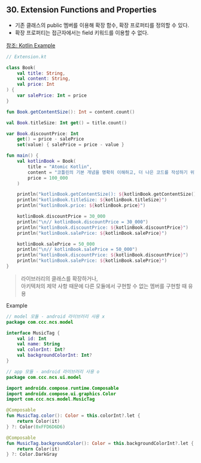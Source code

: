 ## 30. Extension Functions and Properties

- 기존 클래스의 public 멤버를 이용해 확장 함수, 확장 프로퍼티를 정의할 수 있다.
- 확장 프로퍼티는 접근자에서는 field 키워드를 이용할 수 없다.

[참조: Kotlin Example](https://play.kotlinlang.org/byExample/04_functional/03_extensionFunctions)

```kotlin
// Extension.kt

class Book(
    val title: String,
    val content: String,
    val price: Int
) {
    var salePrice: Int = price
}

fun Book.getContentSize(): Int = content.count()

val Book.titleSize: Int get() = title.count()

var Book.discountPrice: Int
    get() = price - salePrice
    set(value) { salePrice = price - value }

fun main() {
    val kotlinBook = Book(
        title = "Atomic Kotlin",
        content = "코틀린의 기본 개념을 명확히 이해하고, 더 나은 코드를 작성하기 위한 87가지 필수 개념을 배울 수 있다.",
        price = 100_000
    )

    println("kotlinBook.getContentSize(): ${kotlinBook.getContentSize()}")
    println("kotlinBook.titleSize: ${kotlinBook.titleSize}")
    println("kotlinBook.price: ${kotlinBook.price}")

    kotlinBook.discountPrice = 30_000
    println("\n// kotlinBook.discountPrice = 30_000")
    println("kotlinBook.discountPrice: ${kotlinBook.discountPrice}")
    println("kotlinBook.salePrice: ${kotlinBook.salePrice}")

    kotlinBook.salePrice = 50_000
    println("\n// kotlinBook.salePrice = 50_000")
    println("kotlinBook.discountPrice: ${kotlinBook.discountPrice}")
    println("kotlinBook.salePrice: ${kotlinBook.salePrice}")
}
```

> 라이브러리의 클래스를 확장하거나, <br/>
> 아키텍처의 제약 사항 때문에 다른 모듈에서 구현할 수 없는 멤버를 구현할 때 유용 <br/>

Example
```kotlin
// model 모듈 - android 라이브러리 사용 x
package com.ccc.ncs.model

interface MusicTag {
    val id: Int
    val name: String
    val colorInt: Int?
    val backgroundColorInt: Int?
}
```


```kotlin
// app 모듈 - android 라이브러리 사용 o
package com.ccc.ncs.ui.model

import androidx.compose.runtime.Composable
import androidx.compose.ui.graphics.Color
import com.ccc.ncs.model.MusicTag

@Composable
fun MusicTag.color(): Color = this.colorInt?.let {
    return Color(it)
} ?: Color(0xFFD6D6D6)

@Composable
fun MusicTag.backgroundColor(): Color = this.backgroundColorInt?.let {
    return Color(it)
} ?: Color.DarkGray
```